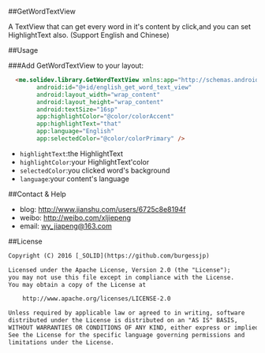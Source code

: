##GetWordTextView

A TextView that can get every word in it's content by click,and you can set HighlightText also.
(Support English and Chinese)

##Usage

###Add GetWordTextView to your layout:
```html
  <me.solidev.library.GetWordTextView xmlns:app="http://schemas.android.com/apk/res-auto"
        android:id="@+id/english_get_word_text_view"
        android:layout_width="wrap_content"
        android:layout_height="wrap_content"
        android:textSize="16sp"
        app:highlightColor="@color/colorAccent"
        app:highlightText="that"
        app:language="English"
        app:selectedColor="@color/colorPrimary" />
```
- <code>highlightText</code>:the HighlightText
- <code>highlightColor</code>:your HighlightText'color
- <code>selectedColor</code>:you clicked word's background
- <code>language</code>:your content's language


##Contact & Help

- blog: http://www.jianshu.com/users/6725c8e8194f
- weibo: http://weibo.com/xljiepeng
- email: wy_jiapeng@163.com


##License
```html
Copyright (C) 2016 [_SOLID](https://github.com/burgessjp)

Licensed under the Apache License, Version 2.0 (the "License");
you may not use this file except in compliance with the License.
You may obtain a copy of the License at

    http://www.apache.org/licenses/LICENSE-2.0

Unless required by applicable law or agreed to in writing, software
distributed under the License is distributed on an "AS IS" BASIS,
WITHOUT WARRANTIES OR CONDITIONS OF ANY KIND, either express or implied.
See the License for the specific language governing permissions and
limitations under the License.
```

